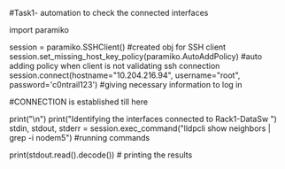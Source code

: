 #Task1- automation to check the connected interfaces

    
    


import paramiko

session = paramiko.SSHClient() #created obj for SSH client
session.set_missing_host_key_policy(paramiko.AutoAddPolicy) #auto adding policy when client is not validating ssh connection
session.connect(hostname="10.204.216.94", username="root", password='c0ntrail123') #giving necessary information to log in

#CONNECTION is established till here

print("\n")
print("Identifying the interfaces connected to Rack1-DataSw ")
stdin, stdout, stderr = session.exec_command("lldpcli show neighbors | grep -i nodem5") #running commands
    
print(stdout.read().decode()) # printing  the results
